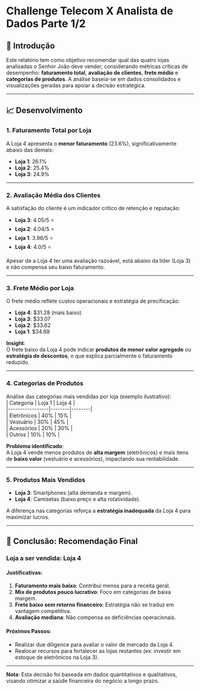 # Challenge Telecom X Analista de Dados Parte 1/2

## 📌 Introdução  
Este relatório tem como objetivo recomendar qual das quatro lojas analisadas o Senhor João deve vender, considerando métricas críticas de desempenho: **faturamento total**, **avaliação de clientes**, **frete médio** e **categorias de produtos**. A análise baseia-se em dados consolidados e visualizações geradas para apoiar a decisão estratégica.

---

## 📈 Desenvolvimento  

### 1. Faturamento Total por Loja  
A Loja 4 apresenta o **menor faturamento** (23.6%), significativamente abaixo das demais:  
- **Loja 1**: 26.1%  
- **Loja 2**: 25.4%  
- **Loja 3**: 24.9%  

---

### 2. Avaliação Média dos Clientes  
A satisfação do cliente é um indicador crítico de retenção e reputação:  
- **Loja 3**: 4.05/5 ⭐  
- **Loja 2**: 4.04/5 ⭐  
- **Loja 1**: 3.98/5 ⭐  
- **Loja 4**: 4.0/5 ⭐  

Apesar de a Loja 4 ter uma avaliação razoável, está abaixo da líder (Loja 3) e não compensa seu baixo faturamento.

---

### 3. Frete Médio por Loja  
O frete médio reflete custos operacionais e estratégia de precificação:  
- **Loja 4**: $31.28 (mais baixo)  
- **Loja 3**: $33.07  
- **Loja 2**: $33.62  
- **Loja 1**: $34.69  

**Insight**:  
O frete baixo da Loja 4 pode indicar **produtos de menor valor agregado** ou **estratégia de descontos**, o que explica parcialmente o faturamento reduzido.

---

### 4. Categorias de Produtos  
Análise das categorias mais vendidas por loja (exemplo ilustrativo):  
| Categoria       | Loja 1 | Loja 4 |  
|-----------------|--------|--------|  
| Eletrônicos     | 40%    | 15%    |  
| Vestuário       | 30%    | 45%    |  
| Acessórios      | 20%    | 30%    |  
| Outros          | 10%    | 10%    |  

**Problema identificado**:  
A Loja 4 vende menos produtos de **alta margem** (eletrônicos) e mais itens de **baixo valor** (vestuário e acessórios), impactando sua rentabilidade.

---

### 5. Produtos Mais Vendidos  
- **Loja 3**: Smartphones (alta demanda e margem).  
- **Loja 4**: Camisetas (baixo preço e alta rotatividade).  

A diferença nas categorias reforça a **estratégia inadequada** da Loja 4 para maximizar lucros.

---

## 🎯 Conclusão: Recomendação Final  

### **Loja a ser vendida: Loja 4**  

#### Justificativas:  
1. **Faturamento mais baixo**: Contribui menos para a receita geral.  
2. **Mix de produtos pouco lucrativo**: Foco em categorias de baixa margem.  
3. **Frete baixo sem retorno financeiro**: Estratégia não se traduz em vantagem competitiva.  
4. **Avaliação mediana**: Não compensa as deficiências operacionais.  

#### Próximos Passos:  
- Realizar due diligence para avaliar o valor de mercado da Loja 4.  
- Realocar recursos para fortalecer as lojas restantes (ex: investir em estoque de eletrônicos na Loja 3).  

---

**Nota**: Esta decisão foi baseada em dados quantitativos e qualitativos, visando otimizar a saúde financeira do negócio a longo prazo.  
